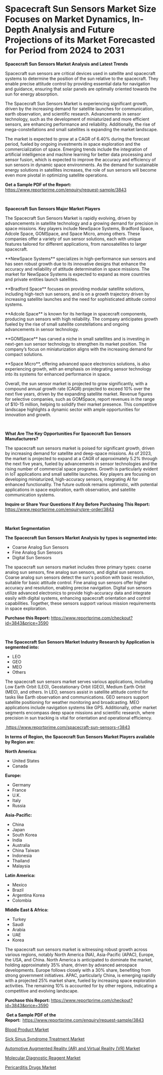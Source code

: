 <p><h1>Spacecraft Sun Sensors Market Size Focuses on Market Dynamics, In-Depth Analysis and Future Projections of its Market Forecasted for Period from 2024 to 2031</h1></p><p><strong>Spacecraft Sun Sensors Market Analysis and Latest Trends</strong></p>
<p><p>Spacecraft sun sensors are critical devices used in satellite and spacecraft systems to determine the position of the sun relative to the spacecraft. They enable precise attitude control by providing essential data for navigation and guidance, ensuring that solar panels are optimally oriented towards the sun for energy absorption. </p><p>The Spacecraft Sun Sensors Market is experiencing significant growth, driven by the increasing demand for satellite launches for communication, earth observation, and scientific research. Advancements in sensor technology, such as the development of miniaturized and more efficient sensors, are enhancing performance and reliability. Additionally, the rise of mega-constellations and small satellites is expanding the market landscape.</p><p>The market is expected to grow at a CAGR of 6.40% during the forecast period, fueled by ongoing investments in space exploration and the commercialization of space. Emerging trends include the integration of artificial intelligence and machine learning for better data processing and sensor fusion, which is expected to improve the accuracy and efficiency of sun sensors in dynamic space environments. As the demand for sustainable energy solutions in satellites increases, the role of sun sensors will become even more pivotal in optimizing satellite operations.</p></p>
<p><strong>Get a Sample PDF of the Report:&nbsp;</strong> <a href="https://www.reportprime.com/enquiry/request-sample/3843">https://www.reportprime.com/enquiry/request-sample/3843</a></p>
<p>&nbsp;</p>
<p><strong>Spacecraft Sun Sensors Major Market Players</strong></p>
<p><p>The Spacecraft Sun Sensors Market is rapidly evolving, driven by advancements in satellite technology and a growing demand for precision in space missions. Key players include NewSpace Systems, Bradford Space, Adcole Space, GOMSpace, and Space Micro, among others. These companies offer a variety of sun sensor solutions, each with unique features tailored for different applications, from nanosatellites to larger spacecraft.</p><p>**NewSpace Systems** specializes in high-performance sun sensors and has seen robust growth due to its innovative designs that enhance the accuracy and reliability of attitude determination in space missions. The market for NewSpace Systems is expected to expand as more countries and private entities launch satellites.</p><p>**Bradford Space** focuses on providing modular satellite solutions, including high-tech sun sensors, and is on a growth trajectory driven by increasing satellite launches and the need for sophisticated attitude control systems.</p><p>**Adcole Space** is known for its heritage in spacecraft components, producing sun sensors with high reliability. The company anticipates growth fueled by the rise of small satellite constellations and ongoing advancements in sensor technology.</p><p>**GOMSpace** has carved a niche in small satellites and is investing in next-gen sun sensor technology to strengthen its market position. The company’s focus on miniaturization aligns with the increasing demand for compact solutions.</p><p>**Space Micro**, offering advanced space electronics solutions, is also experiencing growth, with an emphasis on integrating sensor technology into its systems for enhanced performance in space.</p><p>Overall, the sun sensor market is projected to grow significantly, with a compound annual growth rate (CAGR) projected to exceed 10% over the next five years, driven by the expanding satellite market. Revenue figures for selective companies, such as GOMSpace, report revenues in the range of $10-15 million, helping to solidify their market presence. This competitive landscape highlights a dynamic sector with ample opportunities for innovation and growth.</p></p>
<p>&nbsp;</p>
<p><strong>What Are The Key Opportunities For Spacecraft Sun Sensors Manufacturers?</strong></p>
<p><p>The spacecraft sun sensors market is poised for significant growth, driven by increasing demand for satellite and deep-space missions. As of 2023, the market is projected to expand at a CAGR of approximately 5.2% through the next five years, fueled by advancements in sensor technologies and the rising number of commercial space programs. Growth is particularly evident in IoT applications and small satellite launches. Key players are focusing on developing miniaturized, high-accuracy sensors, integrating AI for enhanced functionality. The future outlook remains optimistic, with potential applications in space exploration, earth observation, and satellite communication systems.</p></p>
<p><strong>Inquire or Share Your Questions If Any Before Purchasing This Report:</strong> <a href="https://www.reportprime.com/enquiry/pre-order/3843">https://www.reportprime.com/enquiry/pre-order/3843</a></p>
<p>&nbsp;</p>
<p><strong>Market Segmentation</strong></p>
<p><strong>The Spacecraft Sun Sensors Market Analysis by types is segmented into:</strong></p>
<p><ul><li>Coarse Analog Sun Sensors</li><li>Fine Analog Sun Sensors</li><li>Digital Sun Sensors</li></ul></p>
<p><p>The spacecraft sun sensors market includes three primary types: coarse analog sun sensors, fine analog sun sensors, and digital sun sensors. Coarse analog sun sensors detect the sun's position with basic resolution, suitable for basic attitude control. Fine analog sun sensors offer higher accuracy and resolution, enabling precise navigation. Digital sun sensors utilize advanced electronics to provide high-accuracy data and integrate easily with digital systems, enhancing spacecraft orientation and control capabilities. Together, these sensors support various mission requirements in space exploration.</p></p>
<p><strong>Purchase this Report:&nbsp;</strong><a href="https://www.reportprime.com/checkout?id=3843&price=3590">https://www.reportprime.com/checkout?id=3843&price=3590</a></p>
<p>&nbsp;</p>
<p><strong>The Spacecraft Sun Sensors Market Industry Research by Application is segmented into:</strong></p>
<p><ul><li>LEO</li><li>GEO</li><li>MEO</li><li>Others</li></ul></p>
<p><p>The spacecraft sun sensors market serves various applications, including Low Earth Orbit (LEO), Geostationary Orbit (GEO), Medium Earth Orbit (MEO), and others. In LEO, sensors assist in satellite attitude control for tasks like Earth observation and communications. GEO sensors support satellite positioning for weather monitoring and broadcasting. MEO applications include navigation systems like GPS. Additionally, other market segments encompass deep space missions and scientific research, where precision in sun tracking is vital for orientation and operational efficiency.</p></p>
<p><a href="https://www.reportprime.com/spacecraft-sun-sensors-r3843">&nbsp;https://www.reportprime.com/spacecraft-sun-sensors-r3843</a></p>
<p><strong>In terms of Region, the Spacecraft Sun Sensors Market Players available by Region are:</strong></p>
<p>
    <p> <strong> North America: </strong>
        <ul>
            <li>United States</li>
            <li>Canada</li>
        </ul>
        </p> 
    <p> <strong> Europe: </strong>
        <ul>
            <li>Germany</li>
            <li>France</li>
            <li>U.K.</li>
            <li>Italy</li>
            <li>Russia</li>
        </ul>
        </p> 
    <p> <strong> Asia-Pacific: </strong>
        <ul>
            <li>China</li>
            <li>Japan</li>
            <li>South Korea</li>
            <li>India</li>
            <li>Australia</li>
            <li>China Taiwan</li>
            <li>Indonesia</li>
            <li>Thailand</li>
            <li>Malaysia</li>
        </ul>
        </p> 
    <p> <strong> Latin America: </strong>
        <ul>
            <li>Mexico</li>
            <li>Brazil</li>
            <li>Argentina Korea</li>
            <li>Colombia</li>
        </ul>
        </p> 
    <p> <strong> Middle East & Africa: </strong>
        <ul>
            <li>Turkey</li>
            <li>Saudi</li>
            <li>Arabia</li>
            <li>UAE</li>
            <li>Korea</li>
        </ul>
    </p>
    </p>
<p><p>The spacecraft sun sensors market is witnessing robust growth across various regions, notably North America (NA), Asia-Pacific (APAC), Europe, the USA, and China. North America is anticipated to dominate the market, holding approximately 35% share, driven by advanced aerospace developments. Europe follows closely with a 30% share, benefiting from strong government initiatives. APAC, particularly China, is emerging rapidly with a projected 25% market share, fueled by increasing space exploration activities. The remaining 10% is accounted for by other regions, indicating a competitive and evolving landscape.</p></p>
<p><strong>Purchase this Report: </strong><a href="https://www.reportprime.com/checkout?id=3843&price=3590">https://www.reportprime.com/checkout?id=3843&price=3590</a></p>
<p>&nbsp;<strong>Get a Sample PDF of the Report:&nbsp;&nbsp;</strong><a href="https://www.reportprime.com/enquiry/request-sample/3843">https://www.reportprime.com/enquiry/request-sample/3843</a></p>
<p><strong></strong></p>
<p><p><a href="https://www.linkedin.com/pulse/blood-product-market-size-growing-cagr-83-report-covers-diyhe?trackingId=8MjSKZQZRXygSV7p7SsLUw%3D%3D">Blood Product Market</a></p><p><a href="https://www.linkedin.com/pulse/sick-sinus-syndrome-treatment-market-industry-landscape-06gfe?trackingId=yv048bJ4RlSYXlSEqwz24g%3D%3D">Sick Sinus Syndrome Treatment Market</a></p><p><a href="https://issuu.com/reportprime-2/docs/automotive-augmented-reality-ar-and_0ff70fdb2ab18f">Automotive Augmented Reality (AR) and Virtual Reality (VR) Market</a></p><p><a href="https://issuu.com/reportprime-2/docs/molecular-diagnostic-reagent-market_88ed9904374c97">Molecular Diagnostic Reagent Market</a></p><p><a href="https://www.linkedin.com/pulse/global-pericarditis-drugs-market-status-2024-2031-forecast-ygxbe?trackingId=%2FhpY%2Bj1lQCW7kC5td1ElQQ%3D%3D">Pericarditis Drugs Market</a></p></p>